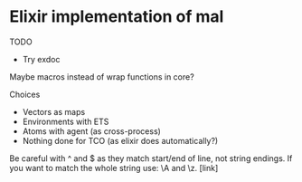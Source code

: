 # Elixir implementation of mal

TODO
- Try exdoc

Maybe macros instead of wrap functions in core?

Choices
 - Vectors as maps
 - Environments with ETS
 - Atoms with agent (as cross-process)
 - Nothing done for TCO (as elixir does automatically?)

  Be careful with ^ and $ as they match start/end of line, not string endings. If you want to match the whole string use: \A and \z. [link]

